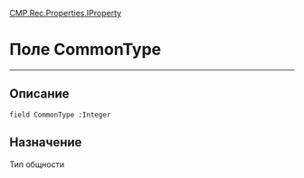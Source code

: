 ﻿---
Link: CMP.Rec.Properties.IProperty.@CommonType
---

<!---  Навигация
[Имя проекта](#) :
-->
[CMP.Rec.Properties.IProperty](Default)

# Поле CommonType
---

## Описание

    field CommonType :Integer

<!--
## Аргументы{#Args}

### Аргумент1

Описание аргумента 1
-->

## Назначение

Тип общности

<!--
## Пример

    CommonType...
-->

